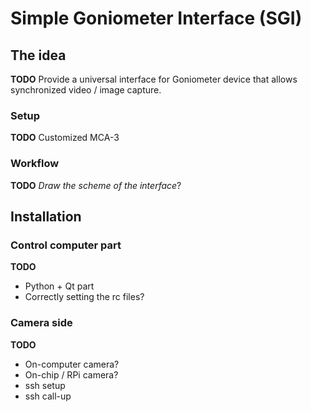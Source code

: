 # Simple Goniometer Interface (SGI)

## The idea
**TODO** Provide a universal interface for Goniometer device that allows synchronized video / image capture.
### Setup
**TODO** Customized MCA-3
### Workflow
**TODO** *Draw the scheme of the interface*?

## Installation
### Control computer part
**TODO** 
- Python + Qt part
- Correctly setting the rc files?
### Camera side
**TODO** 
- On-computer camera?
- On-chip / RPi camera?
- ssh setup
- ssh call-up
